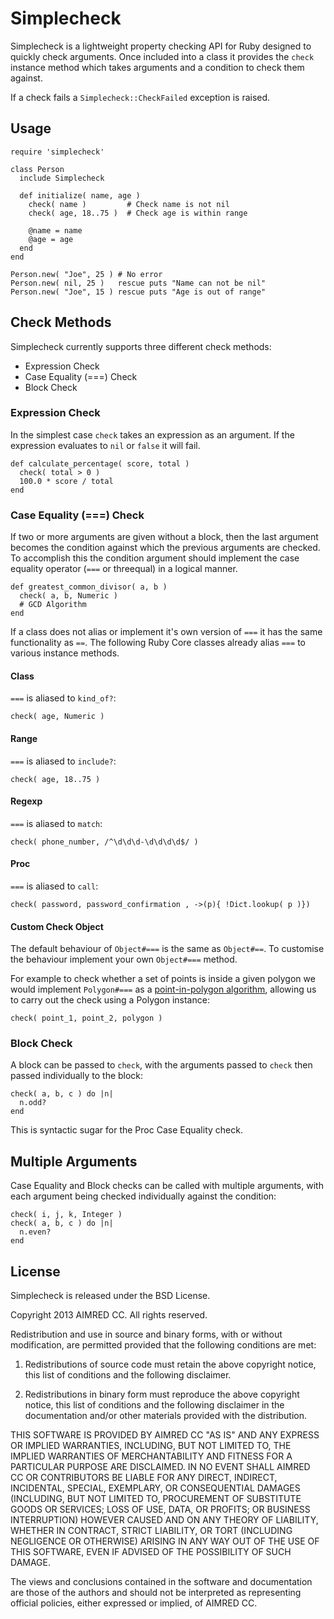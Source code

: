 Simplecheck
===========

Simplecheck is a lightweight property checking API for Ruby designed to quickly check arguments. Once included into a class it provides the `check` instance method which takes arguments and a condition to check them against.

If a check fails a `Simplecheck::CheckFailed` exception is raised.

Usage
-----

    require 'simplecheck'

    class Person
      include Simplecheck

      def initialize( name, age )
        check( name )         # Check name is not nil
        check( age, 18..75 )  # Check age is within range
    
        @name = name
        @age = age
      end
    end
    
    Person.new( "Joe", 25 ) # No error
    Person.new( nil, 25 )   rescue puts "Name can not be nil"
    Person.new( "Joe", 15 ) rescue puts "Age is out of range"

Check Methods
-------------

Simplecheck currently supports three different check methods:

* Expression Check
* Case Equality (===) Check 
* Block Check

### Expression Check

In the simplest case `check` takes an expression as an argument. If the expression evaluates to `nil` or `false` it will fail. 

    def calculate_percentage( score, total )
      check( total > 0 )
      100.0 * score / total
    end

### Case Equality (===) Check

If two or more arguments are given without a block, then the last argument becomes the condition against which the previous arguments are checked. To accomplish this the condition argument should implement the case equality operator (`===` or threequal) in a logical manner.

    def greatest_common_divisor( a, b )
      check( a, b, Numeric )
      # GCD Algorithm
    end

If a class does not alias or implement it's own version of `===` it has the same functionality as  `==`. The following Ruby Core classes already alias `===` to various instance methods.


#### Class

`===` is aliased to `kind_of?`:

    check( age, Numeric )

#### Range

`===` is aliased to `include?`:

    check( age, 18..75 ) 

#### Regexp

`===` is aliased to `match`:

    check( phone_number, /^\d\d\d-\d\d\d\d$/ )

#### Proc

`===` is aliased to `call`: 

    check( password, password_confirmation , ->(p){ !Dict.lookup( p )})

#### Custom Check Object

The default behaviour of `Object#===` is the same as `Object#==`. To customise the behaviour implement your own `Object#===` method.

For example to check whether a set of points is inside a given polygon we would implement `Polygon#===` as a [point-in-polygon algorithm](https://en.wikipedia.org/wiki/Point_in_polygon), allowing us to carry out the check using a Polygon instance:

    check( point_1, point_2, polygon )

### Block Check

A block can be passed to `check`, with the arguments passed to `check` then passed individually to the block:

    check( a, b, c ) do |n|
      n.odd?
    end

This is syntactic sugar for the Proc Case Equality check.

Multiple Arguments
------------------

Case Equality and Block checks can be called with multiple arguments, with each argument being checked individually against the condition:

    check( i, j, k, Integer ) 
    check( a, b, c ) do |n|
      n.even?
    end

License
-------
Simplecheck is released under the BSD License.

Copyright 2013 AIMRED CC. All rights reserved.

Redistribution and use in source and binary forms, with or without modification, are permitted provided that the following conditions are met:

1. Redistributions of source code must retain the above copyright notice, this list of conditions and the following disclaimer.

2. Redistributions in binary form must reproduce the above copyright notice, this list of conditions and the following disclaimer in the documentation and/or other materials provided with the distribution.

THIS SOFTWARE IS PROVIDED BY AIMRED CC "AS IS" AND ANY EXPRESS OR IMPLIED WARRANTIES, INCLUDING, BUT NOT LIMITED TO, THE IMPLIED WARRANTIES OF MERCHANTABILITY AND FITNESS FOR A PARTICULAR PURPOSE ARE DISCLAIMED. IN NO EVENT SHALL AIMRED CC OR CONTRIBUTORS BE LIABLE FOR ANY DIRECT, INDIRECT, INCIDENTAL, SPECIAL, EXEMPLARY, OR CONSEQUENTIAL DAMAGES (INCLUDING, BUT NOT LIMITED TO, PROCUREMENT OF SUBSTITUTE GOODS OR SERVICES; LOSS OF USE, DATA, OR PROFITS; OR BUSINESS INTERRUPTION) HOWEVER CAUSED AND ON ANY THEORY OF LIABILITY, WHETHER IN CONTRACT, STRICT LIABILITY, OR TORT (INCLUDING NEGLIGENCE OR OTHERWISE) ARISING IN ANY WAY OUT OF THE USE OF THIS SOFTWARE, EVEN IF ADVISED OF THE POSSIBILITY OF SUCH DAMAGE.

The views and conclusions contained in the software and documentation are those of the authors and should not be interpreted as representing official policies, either expressed or implied, of AIMRED CC.
